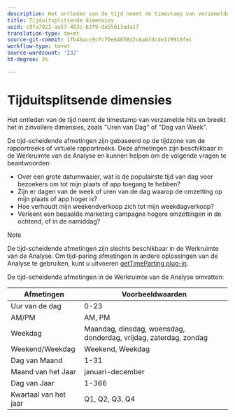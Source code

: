 ```yaml
---
description: Het ontleden van de tijd neemt de timestamp van verzamelde hits en breekt het in zinvollere dimensies, zoals "Uren van Dag" of "Dag van Week".
title: Tijduitsplitsende dimensies
uuid: c9fa7921-aa57-483c-b2f9-da55013ada17
translation-type: tm+mt
source-git-commit: 1fb46acc9c7c70e64058d2c6a8fdcde119910fec
workflow-type: tm+mt
source-wordcount: '232'
ht-degree: 3%

---
```



# Tijduitsplitsende dimensies

Het ontleden van de tijd neemt de timestamp van verzamelde hits en breekt het in zinvollere dimensies, zoals &quot;Uren van Dag&quot; of &quot;Dag van Week&quot;.

De tijd-scheidende afmetingen zijn gebaseerd op de tijdzone van de rapportreeks of virtuele rapportreeks. Deze afmetingen zijn beschikbaar in de Werkruimte van de Analyse en kunnen helpen om de volgende vragen te beantwoorden:

* Over een grote datumwaaier, wat is de populairste tijd van dag voor bezoekers om tot mijn plaats of app toegang te hebben?
* Zijn er dagen van de week of uren van de dag waarop de omzetting op mijn plaats of app hoger is?
* Hoe verhoudt mijn weekendverkoop zich tot mijn weekdagverkoop?
* Verleent een bepaalde marketing campagne hogere omzettingen in de ochtend, of in de namiddag?

>[!NOTE]
>
>De tijd-scheidende afmetingen zijn slechts beschikbaar in de Werkruimte van de Analyse. Om tijd-paring afmetingen in andere oplossingen van de Analyse te gebruiken, kunt u uitvoeren [getTimeParting plug-in](https://docs.adobe.com/content/help/en/analytics/implementation/vars/plugins/gettimeparting.html).

De tijd-scheidende afmetingen in de Werkruimte van de Analyse omvatten:

| Afmetingen | Voorbeeldwaarden |
|--- |--- |
| Uur van de dag | 0-23 |
| AM/PM | AM, PM |
| Weekdag | Maandag, dinsdag, woensdag, donderdag, vrijdag, zaterdag, zondag |
| Weekend/Weekdag | Weekend, Weekdag |
| Dag van Maand | 1-31 |
| Maand van het Jaar | januari-december |
| Dag van Jaar | 1-366 |
| Kwartaal van het jaar | Q1, Q2, Q3, Q4 |

